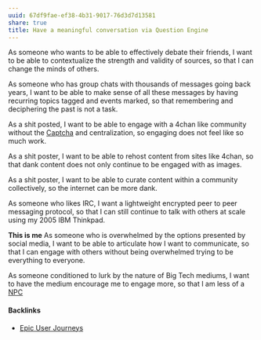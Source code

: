 ```yaml
---
uuid: 67df9fae-ef38-4b31-9017-76d3d7d13581
share: true
title: Have a meaningful conversation via Question Engine
---
```

As someone who wants to be able to effectively debate their friends, I want to be able to contextualize the strength and validity of sources, so that I can change the minds of others.

As someone who has group chats with thousands of messages going back years, I want to be able to make sense of all these messages by having recurring topics tagged and events marked, so that remembering and deciphering the past is not a task.

As a shit posted, I want to be able to engage with a 4chan like community without the [Captcha](../71bfc74a-694b-4631-82a5-5391c3c80cd3) and centralization, so engaging does not feel like so much work.

As a shit poster, I want to be able to rehost content from sites like 4chan, so that dank content does not only continue to be engaged with as images.

As a shit poster, I want to be able to curate content within a community collectively, so the internet can be more dank.

As someone who likes IRC, I want a lightweight encrypted peer to peer messaging protocol, so that I can still continue to talk with others at scale using my 2005 IBM Thinkpad.

**This is me**
As someone who is overwhelmed by the options presented by social media, I want to be able to articulate how I want to communicate, so that I can engage with others without being overwhelmed trying to be everything to everyone.

As someone conditioned to lurk by the nature of Big Tech mediums, I want to have the medium encourage me to engage more, so that I am less of a [NPC](../6551c5f2-4351-4734-b4c7-6ba56108f775)

#### Backlinks

* [Epic User Journeys](/c81f0da9-8d82-4176-8458-cfb3d06924c4)